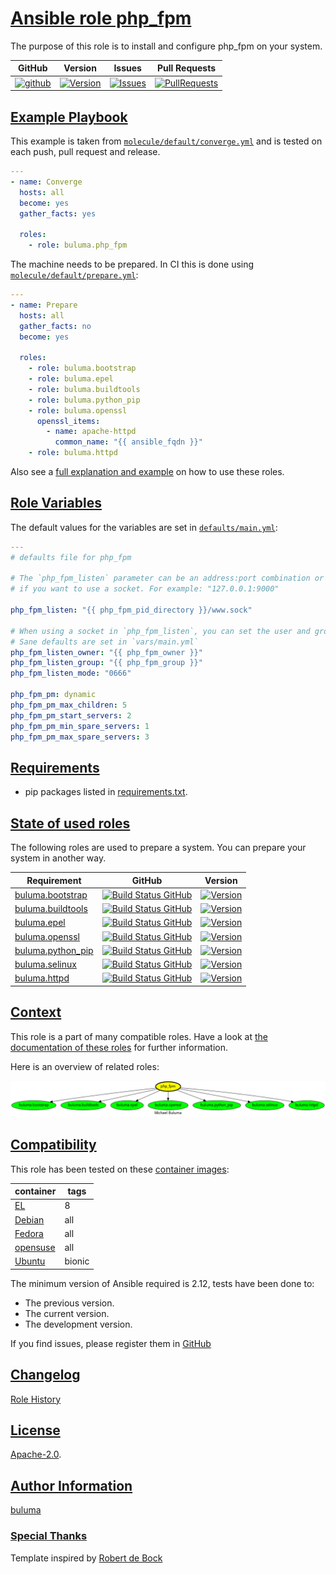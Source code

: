 # [Ansible role php_fpm](#php_fpm)

The purpose of this role is to install and configure php_fpm on your system.

|GitHub|Version|Issues|Pull Requests|
|------|-------|------|-------------|
|[![github](https://github.com/buluma/ansible-role-php_fpm/actions/workflows/molecule.yml/badge.svg)](https://github.com/buluma/ansible-role-php_fpm/actions/workflows/molecule.yml)|[![Version](https://img.shields.io/github/release/buluma/ansible-role-php_fpm.svg)](https://github.com/buluma/ansible-role-php_fpm/releases/)|[![Issues](https://img.shields.io/github/issues/buluma/ansible-role-php_fpm.svg)](https://github.com/buluma/ansible-role-php_fpm/issues/)|[![PullRequests](https://img.shields.io/github/issues-pr-closed-raw/buluma/ansible-role-php_fpm.svg)](https://github.com/buluma/ansible-role-php_fpm/pulls/)|

## [Example Playbook](#example-playbook)

This example is taken from [`molecule/default/converge.yml`](https://github.com/buluma/ansible-role-php_fpm/blob/master/molecule/default/converge.yml) and is tested on each push, pull request and release.

```yaml
---
- name: Converge
  hosts: all
  become: yes
  gather_facts: yes

  roles:
    - role: buluma.php_fpm
```

The machine needs to be prepared. In CI this is done using [`molecule/default/prepare.yml`](https://github.com/buluma/ansible-role-php_fpm/blob/master/molecule/default/prepare.yml):

```yaml
---
- name: Prepare
  hosts: all
  gather_facts: no
  become: yes

  roles:
    - role: buluma.bootstrap
    - role: buluma.epel
    - role: buluma.buildtools
    - role: buluma.python_pip
    - role: buluma.openssl
      openssl_items:
        - name: apache-httpd
          common_name: "{{ ansible_fqdn }}"
    - role: buluma.httpd
```

Also see a [full explanation and example](https://buluma.github.io/how-to-use-these-roles.html) on how to use these roles.

## [Role Variables](#role-variables)

The default values for the variables are set in [`defaults/main.yml`](https://github.com/buluma/ansible-role-php_fpm/blob/master/defaults/main.yml):

```yaml
---
# defaults file for php_fpm

# The `php_fpm_listen` parameter can be an address:port combination or a path
# if you want to use a socket. For example: "127.0.0.1:9000"

php_fpm_listen: "{{ php_fpm_pid_directory }}/www.sock"

# When using a socket in `php_fpm_listen`, you can set the user and group.
# Sane defaults are set in `vars/main.yml`
php_fpm_listen_owner: "{{ php_fpm_owner }}"
php_fpm_listen_group: "{{ php_fpm_group }}"
php_fpm_listen_mode: "0666"

php_fpm_pm: dynamic
php_fpm_pm_max_children: 5
php_fpm_pm_start_servers: 2
php_fpm_pm_min_spare_servers: 1
php_fpm_pm_max_spare_servers: 3
```

## [Requirements](#requirements)

- pip packages listed in [requirements.txt](https://github.com/buluma/ansible-role-php_fpm/blob/master/requirements.txt).

## [State of used roles](#state-of-used-roles)

The following roles are used to prepare a system. You can prepare your system in another way.

| Requirement | GitHub | Version |
|-------------|--------|--------|
|[buluma.bootstrap](https://galaxy.ansible.com/buluma/bootstrap)|[![Build Status GitHub](https://github.com/buluma/ansible-role-bootstrap/workflows/Ansible%20Molecule/badge.svg)](https://github.com/buluma/ansible-role-bootstrap/actions)|[![Version](https://img.shields.io/github/release/buluma/ansible-role-bootstrap.svg)](https://github.com/shadowwalker/ansible-role-bootstrap)|
|[buluma.buildtools](https://galaxy.ansible.com/buluma/buildtools)|[![Build Status GitHub](https://github.com/buluma/ansible-role-buildtools/workflows/Ansible%20Molecule/badge.svg)](https://github.com/buluma/ansible-role-buildtools/actions)|[![Version](https://img.shields.io/github/release/buluma/ansible-role-buildtools.svg)](https://github.com/shadowwalker/ansible-role-buildtools)|
|[buluma.epel](https://galaxy.ansible.com/buluma/epel)|[![Build Status GitHub](https://github.com/buluma/ansible-role-epel/workflows/Ansible%20Molecule/badge.svg)](https://github.com/buluma/ansible-role-epel/actions)|[![Version](https://img.shields.io/github/release/buluma/ansible-role-epel.svg)](https://github.com/shadowwalker/ansible-role-epel)|
|[buluma.openssl](https://galaxy.ansible.com/buluma/openssl)|[![Build Status GitHub](https://github.com/buluma/ansible-role-openssl/workflows/Ansible%20Molecule/badge.svg)](https://github.com/buluma/ansible-role-openssl/actions)|[![Version](https://img.shields.io/github/release/buluma/ansible-role-openssl.svg)](https://github.com/shadowwalker/ansible-role-openssl)|
|[buluma.python_pip](https://galaxy.ansible.com/buluma/python_pip)|[![Build Status GitHub](https://github.com/buluma/ansible-role-python_pip/workflows/Ansible%20Molecule/badge.svg)](https://github.com/buluma/ansible-role-python_pip/actions)|[![Version](https://img.shields.io/github/release/buluma/ansible-role-python_pip.svg)](https://github.com/shadowwalker/ansible-role-python_pip)|
|[buluma.selinux](https://galaxy.ansible.com/buluma/selinux)|[![Build Status GitHub](https://github.com/buluma/ansible-role-selinux/workflows/Ansible%20Molecule/badge.svg)](https://github.com/buluma/ansible-role-selinux/actions)|[![Version](https://img.shields.io/github/release/buluma/ansible-role-selinux.svg)](https://github.com/shadowwalker/ansible-role-selinux)|
|[buluma.httpd](https://galaxy.ansible.com/buluma/httpd)|[![Build Status GitHub](https://github.com/buluma/ansible-role-httpd/workflows/Ansible%20Molecule/badge.svg)](https://github.com/buluma/ansible-role-httpd/actions)|[![Version](https://img.shields.io/github/release/buluma/ansible-role-httpd.svg)](https://github.com/shadowwalker/ansible-role-httpd)|

## [Context](#context)

This role is a part of many compatible roles. Have a look at [the documentation of these roles](https://buluma.github.io/) for further information.

Here is an overview of related roles:

![dependencies](https://raw.githubusercontent.com/buluma/ansible-role-php_fpm/png/requirements.png "Dependencies")

## [Compatibility](#compatibility)

This role has been tested on these [container images](https://hub.docker.com/u/buluma):

|container|tags|
|---------|----|
|[EL](https://hub.docker.com/repository/docker/buluma/enterpriselinux/general)|8|
|[Debian](https://hub.docker.com/repository/docker/buluma/debian/general)|all|
|[Fedora](https://hub.docker.com/repository/docker/buluma/fedora/general)|all|
|[opensuse](https://hub.docker.com/repository/docker/buluma/opensuse/general)|all|
|[Ubuntu](https://hub.docker.com/repository/docker/buluma/ubuntu/general)|bionic|

The minimum version of Ansible required is 2.12, tests have been done to:

- The previous version.
- The current version.
- The development version.

If you find issues, please register them in [GitHub](https://github.com/buluma/ansible-role-php_fpm/issues)

## [Changelog](#changelog)

[Role History](https://github.com/buluma/ansible-role-php_fpm/blob/master/CHANGELOG.md)

## [License](#license)

[Apache-2.0](https://github.com/buluma/ansible-role-php_fpm/blob/master/LICENSE).

## [Author Information](#author-information)

[buluma](https://buluma.github.io/)


### [Special Thanks](#special-thanks)

Template inspired by [Robert de Bock](https://github.com/robertdebock)
